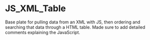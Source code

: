 # JS_XML_Table
Base plate for pulling data from an XML with JS, then ordering and searching that data through a HTML table.
Made sure to add detailed comments explaining the JavaScript.
